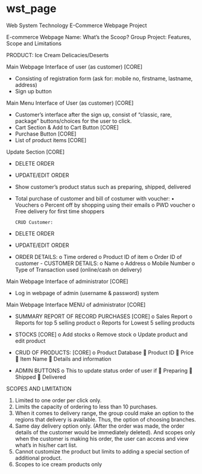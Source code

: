 # wst_page
Web System Technology E-Commerce Webpage Project

E-commerce Webpage Name: What’s the Scoop?
Group Project: Features, Scope and Limitations

PRODUCT: Ice Cream Delicacies/Deserts 

Main Webpage Interface of user (as customer) [CORE]
-	Consisting of registration form (ask for: mobile no, firstname, lastname, address)
-	Sign up button

Main Menu Interface of User (as customer) [CORE]
-	Customer’s interface after the sign up, consist of “classic, rare, package” buttons/choices for the user to click.
-	Cart Section & Add to Cart Button [CORE]
-	Purchase Button [CORE]
-	List of product items [CORE]

Update Section [CORE]
-	DELETE ORDER
-	UPDATE/EDIT ORDER
-	Show customer’s product status such as preparing, shipped, delivered
-	Total purchase of customer and bill of costumer with voucher:
    •	Vouchers
        o	Percent off by shopping using their emails
        o	PWD voucher
        o	Free delivery for first time shoppers

		CRUD Customer:
-	DELETE ORDER
-	UPDATE/EDIT ORDER
-	ORDER DETAILS:
        o	Time ordered
        o	Product ID of item
        o	Order ID of customer
        -	CUSTOMER DETAILS:
            o	Name
            o	Address
            o	Mobile Number
            o	Type of Transaction used (online/cash on delivery)







Main Webpage Interface of administrator [CORE]
-	Log in webpage of admin (username & password) system

Main Webpage Interface MENU of administrator [CORE]
-	SUMMARY REPORT OF RECORD PURCHASES [CORE]
    o	Sales Report
    o	Reports for top 5 selling product
    o	Reports for Lowest 5 selling products
-	STOCKS [CORE]
    o	Add stocks
    o	Remove stock
    o	Update product and edit product

-	CRUD OF PRODUCTS: [CORE]
        o	Product Database
        	Product ID
        	Price
        	Item Name
        	Details and information
-	ADMIN BUTTONS
        o	This to update status order of user if
        	Preparing
        	Shipped
        	Delivered

SCOPES AND LIMITATION
1.	Limited to one order per click only.
2.	Limits the capacity of ordering to less than 10 purchases.
3.	When it comes to delivery range, the group could make an option to the regions that delivery is available. Thus, the option of choosing branches.
4.	Same day delivery option only. (After the order was made, the order details of the customer would be immediately deleted). And scopes only when the customer is making his order, the user can access and view what’s in his/her cart list.
5.	Cannot customize the product but limits to adding a special section of additional product.
6.	Scopes to ice cream products only



 
